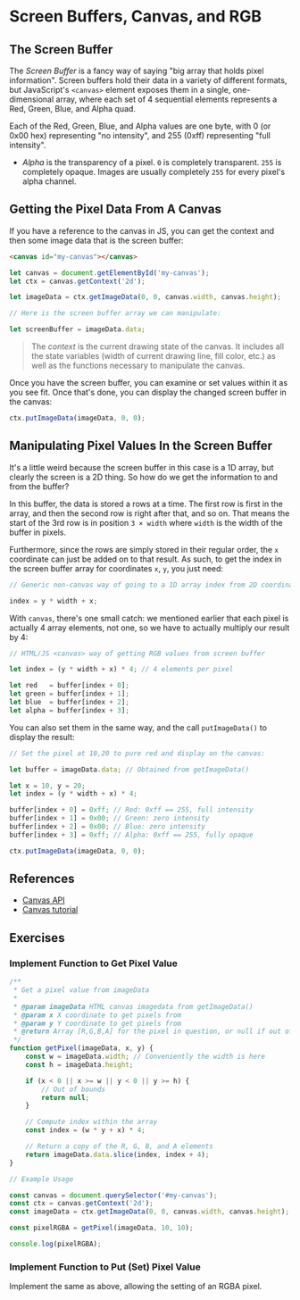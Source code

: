# Screen Buffers, Canvas, and RGB


## The Screen Buffer

The *Screen Buffer* is a fancy way of saying "big array that holds pixel
information". Screen buffers hold their data in a variety of different
formats, but JavaScript's `<canvas>` element exposes them in a single,
one-dimensional array, where each set of 4 sequential elements
represents a Red, Green, Blue, and Alpha quad.

Each of the Red, Green, Blue, and Alpha values are one byte, with 0 (or
0x00 hex) representing "no intensity", and 255 (0xff) representing "full
intensity".

* *Alpha* is the transparency of a pixel. `0` is completely transparent. `255`
  is completely opaque. Images are usually completely `255` for every pixel's
  alpha channel.


## Getting the Pixel Data From A Canvas

If you have a reference to the canvas in JS, you can get the context and then
some image data that is the screen buffer:

```html
<canvas id="my-canvas"></canvas>
```

```javascript
let canvas = document.getElementById('my-canvas');
let ctx = canvas.getContext('2d');

let imageData = ctx.getImageData(0, 0, canvas.width, canvas.height);

// Here is the screen buffer array we can manipulate:

let screenBuffer = imageData.data;
```

> The _context_ is the current drawing state of the canvas. It includes all the
> state variables (width of current drawing line, fill color, etc.) as well as
> the functions necessary to manipulate the canvas.

Once you have the screen buffer, you can examine or set values within it
as you see fit. Once that's done, you can display the changed screen
buffer in the canvas:

```javascript
ctx.putImageData(imageData, 0, 0);
```


## Manipulating Pixel Values In the Screen Buffer

It's a little weird because the screen buffer in this case is a 1D array, but
clearly the screen is a 2D thing. So how do we get the information to and from
the buffer?

In this buffer, the data is stored a rows at a time. The first row is first in
the array, and then the second row is right after that, and so on. That means
the start of the 3rd row is in position `3 × width` where `width` is the width
of the buffer in pixels.

Furthermore, since the rows are simply stored in their regular order, the `x`
coordinate can just be added on to that result. As such, to get the index in the
screen buffer array for coordinates `x`, `y`, you just need:

```javascript
// Generic non-canvas way of going to a 1D array index from 2D coordinates:

index = y * width + x;
```

With `canvas`, there's one small catch: we mentioned earlier that each
pixel is actually 4 array elements, not one, so we have to actually
multiply our result by 4:

```javascript
// HTML/JS <canvas> way of getting RGB values from screen buffer

let index = (y * width + x) * 4; // 4 elements per pixel

let red   = buffer[index + 0];
let green = buffer[index + 1];
let blue  = buffer[index + 2];
let alpha = buffer[index + 3];
```

You can also set them in the same way, and the call `putImageData()` to display the result:

```javascript
// Set the pixel at 10,20 to pure red and display on the canvas:

let buffer = imageData.data; // Obtained from getImageData()

let x = 10, y = 20;
let index = (y * width + x) * 4;

buffer[index + 0] = 0xff; // Red: 0xff == 255, full intensity
buffer[index + 1] = 0x00; // Green: zero intensity
buffer[index + 2] = 0x00; // Blue: zero intensity
buffer[index + 3] = 0xff; // Alpha: 0xff == 255, fully opaque

ctx.putImageData(imageData, 0, 0);
```

## References

* [Canvas API](https://developer.mozilla.org/en-US/docs/Web/API/Canvas_API)
* [Canvas tutorial](https://developer.mozilla.org/en-US/docs/Web/API/Canvas_API/Tutorial)


## Exercises

### Implement Function to Get Pixel Value

```javascript
/**
 * Get a pixel value from imageData
 *
 * @param imageData HTML canvas imagedata from getImageData()
 * @param x X coordinate to get pixels from
 * @param y Y coordinate to get pixels from
 * @return Array [R,G,B,A] for the pixel in question, or null if out of bounds
 */
function getPixel(imageData, x, y) {
    const w = imageData.width; // Conveniently the width is here
    const h = imageData.height;

    if (x < 0 || x >= w || y < 0 || y >= h) {
        // Out of bounds
        return null;
    }

    // Compute index within the array
    const index = (w * y + x) * 4;

    // Return a copy of the R, G, B, and A elements
    return imageData.data.slice(index, index + 4);
}

// Example Usage

const canvas = document.querySelector('#my-canvas');
const ctx = canvas.getContext('2d');
const imageData = ctx.getImageData(0, 0, canvas.width, canvas.height);

const pixelRGBA = getPixel(imageData, 10, 10);

console.log(pixelRGBA);
```

### Implement Function to Put (Set) Pixel Value

Implement the same as above, allowing the setting of an RGBA pixel.
